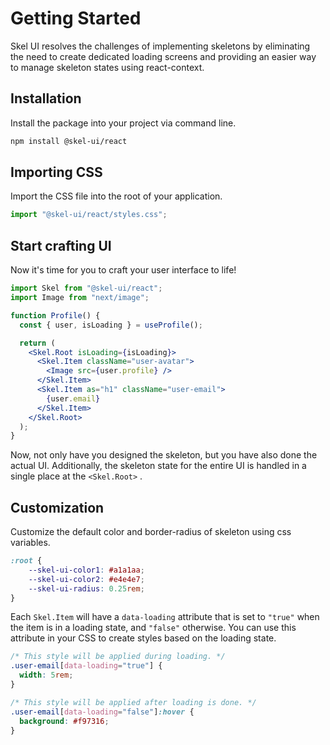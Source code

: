 # Getting Started

Skel UI resolves the challenges of implementing skeletons by eliminating the need to create dedicated loading screens and providing an easier way to manage skeleton states using react-context.

## Installation

Install the package into your project via command line.

```bash
npm install @skel-ui/react
```

## Importing CSS

Import the CSS file into the root of your application.

```js
import "@skel-ui/react/styles.css";
```

## Start crafting UI

Now it's time for you to craft your user interface to life!

```jsx
import Skel from "@skel-ui/react";
import Image from "next/image";

function Profile() {
  const { user, isLoading } = useProfile();

  return (
    <Skel.Root isLoading={isLoading}>
      <Skel.Item className="user-avatar">
        <Image src={user.profile} />
      </Skel.Item>
      <Skel.Item as="h1" className="user-email">
        {user.email}
      </Skel.Item>
    </Skel.Root>
  );
}
```

Now, not only have you designed the skeleton, but you have also done the actual UI. Additionally, the skeleton state for the entire UI is handled in a single place at the `<Skel.Root>` .

## Customization

Customize the default color and border-radius of skeleton using css variables.

```css title="global.css"
:root {
    --skel-ui-color1: #a1a1aa;
    --skel-ui-color2: #e4e4e7;
    --skel-ui-radius: 0.25rem;
}
```

Each `Skel.Item` will have a `data-loading` attribute that is set to `"true"` when the item is in a loading state, and `"false"` otherwise. You can use this attribute in your CSS to create styles based on the loading state.

```css
/* This style will be applied during loading. */
.user-email[data-loading="true"] {
  width: 5rem;
}

/* This style will be applied after loading is done. */
.user-email[data-loading="false"]:hover {
  background: #f97316;
}
```
